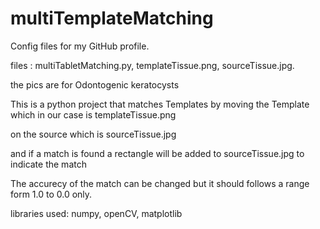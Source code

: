 # multiTemplateMatching
Config files for my GitHub profile.

files : multiTabletMatching.py, templateTissue.png, sourceTissue.jpg.

the pics are for Odontogenic keratocysts

This is a python project that matches Templates by moving the Template which in our case is templateTissue.png

on the source which is sourceTissue.jpg 

and if a match is found a rectangle will be added to sourceTissue.jpg to indicate the match

The accurecy of the match can be changed but it should follows a range form 1.0 to 0.0 only.

libraries used:
numpy, openCV, matplotlib
